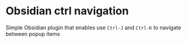 # Obsidian ctrl navigation

Simple Obsidian plugin that enables use `Ctrl-J` and `Ctrl-K` to navigate between popup items
